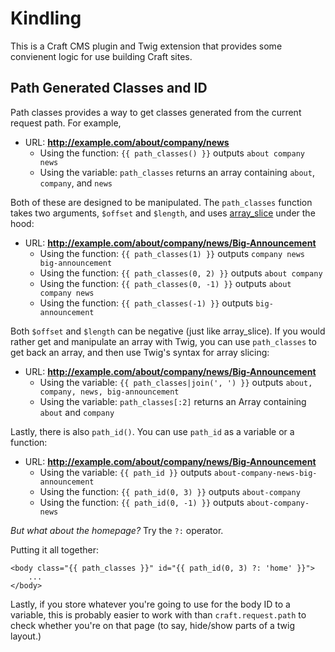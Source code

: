 Kindling
========

This is a Craft CMS plugin and Twig extension that provides some convienent logic for use building Craft sites.


Path Generated Classes and ID
-----------------------------

Path classes provides a way to get classes generated from the current request path. For example,

* URL: **http://example.com/about/company/news**
    * Using the function: `{{ path_classes() }}` outputs `about company news`
    * Using the variable: `path_classes` returns an array containing `about`, `company`, and `news`

Both of these are designed to be manipulated. The `path_classes` function takes two arguments, `$offset` and `$length`, and uses [array_slice](http://php.net/manual/en/function.array-slice.php) under the hood:

* URL: **http://example.com/about/company/news/Big-Announcement**
    * Using the function: `{{ path_classes(1) }}` outputs `company news big-announcement`
    * Using the function: `{{ path_classes(0, 2) }}` outputs `about company`
    * Using the function: `{{ path_classes(0, -1) }}` outputs `about company news`
    * Using the function: `{{ path_classes(-1) }}` outputs `big-announcement`

Both `$offset` and `$length` can be negative (just like array_slice). If you
would rather get and manipulate an array with Twig, you can use `path_classes`
to get back an array, and then use Twig's syntax for array slicing:

* URL: **http://example.com/about/company/news/Big-Announcement**
    * Using the variable: `{{ path_classes|join(', ') }}` outputs `about, company, news, big-announcement`
    * Using the variable: `path_classes[:2]` returns an Array containing `about` and `company`

Lastly, there is also `path_id()`. You can use `path_id` as a variable or a function:

* URL: **http://example.com/about/company/news/Big-Announcement**
    * Using the variable: `{{ path_id }}` outputs `about-company-news-big-announcement`
    * Using the function: `{{ path_id(0, 3) }}` outputs `about-company`
    * Using the function: `{{ path_id(0, -1) }}` outputs `about-company-news`

*But what about the homepage?* Try the `?:` operator.

Putting it all together:

```twig
<body class="{{ path_classes }}" id="{{ path_id(0, 3) ?: 'home' }}">
    ...
</body>
```

Lastly, if you store whatever you're going to use for the body ID to a variable, this is probably easier to work with than `craft.request.path` to check whether you're on that page (to say, hide/show parts of a twig layout.)
